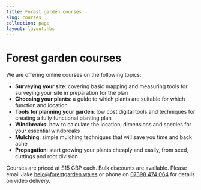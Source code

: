 ```yaml
---
title: Forest garden courses
slug: courses
collection: page
layout: layout.hbs
---
```


# Forest garden courses

We are offering online courses on the following topics:

* **Surveying your site**: covering basic mapping and measuring tools for surveying your site in preparation for the plan
* **Choosing your plants**: a guide to which plants are suitable for which function and location
* **Tools for planning your garden**: low cost digital tools and techniques for creating a fully functional planting plan
* **Windbreaks**: how to calculate the location, dimensions and species for your essential windbreaks
* **Mulching**: simple mulching techniques that will save you time and back ache
* **Propagation**: start growing your plants cheaply and easily, from seed, cuttings and root division

Courses are priced at £15 GBP each. Bulk discounts are available. Please email Jake [helo@forestgarden.wales](mailto:helo@forestgarden.wales) or phone on [07398 474 064](tel:+447398474064) for details on video delivery.
